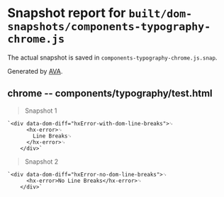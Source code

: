 # Snapshot report for `built/dom-snapshots/components-typography-chrome.js`

The actual snapshot is saved in `components-typography-chrome.js.snap`.

Generated by [AVA](https://ava.li).

## chrome -- components/typography/test.html

> Snapshot 1

    `<div data-dom-diff="hxError-with-dom-line-breaks">␊
          <hx-error>␊
            Line Breaks␊
          </hx-error>␊
        </div>`

> Snapshot 2

    `<div data-dom-diff="hxError-no-dom-line-breaks">␊
          <hx-error>No Line Breaks</hx-error>␊
        </div>`
